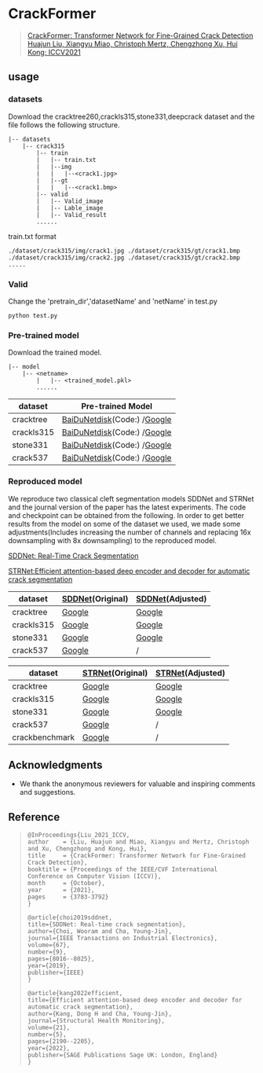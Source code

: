 

# CrackFormer

>[CrackFormer: Transformer Network for Fine-Grained Crack Detection
>Huajun Liu, Xiangyu Miao, Christoph Mertz, Chengzhong Xu, Hui Kong; 
ICCV2021](https://openaccess.thecvf.com/content/ICCV2021/html/Liu_CrackFormer_Transformer_Network_for_Fine-Grained_Crack_Detection_ICCV_2021_paper.html)

## usage
### datasets
Download the cracktree260,crackls315,stone331,deepcrack dataset and the file follows the following structure.

```
|-- datasets
    |-- crack315
        |-- train
        |   |-- train.txt
        |   |--img
        |   |   |--<crack1.jpg>
        |   |--gt
        |   |   |--<crack1.bmp>
        |-- valid
        |   |-- Valid_image
        |   |-- Lable_image
        |   |-- Valid_result
        ......
```

train.txt format
```
./dataset/crack315/img/crack1.jpg ./dataset/crack315/gt/crack1.bmp
./dataset/crack315/img/crack2.jpg ./dataset/crack315/gt/crack2.bmp
.....
```

### Valid

Change the 'pretrain_dir','datasetName' and 'netName' in test.py

```
python test.py
```

### Pre-trained model

Download the trained model.

```
|-- model
    |-- <netname>
        |   |-- <trained_model.pkl>
        ......
```



| dataset    | Pre-trained Model               |
| ---------- | ------------------------------- |
| cracktree  | [BaiDuNetdisk]()(Code:) /[Google](https://drive.google.com/file/d/1avhmDO7AdM_D4BR25aeNg7lBgch6m_d8/view?usp=share_link) |
| crackls315 | [BaiDuNetdisk]()(Code:) /[Google](https://drive.google.com/file/d/1ugZkeQ8_RFkaP_caLCIshbzJDD2MOHau/view?usp=share_link)     |
| stone331   | [BaiDuNetdisk]()(Code:) /[Google](https://drive.google.com/file/d/1L_f-yUIQc1YP7xHaQtCn-agcVtjWVV6O/view?usp=share_link)      |
| crack537   | [BaiDuNetdisk]()(Code:) /[Google](https://drive.google.com/file/d/1A5m_rsFcwONii1fi_39jZ-HcTeLw7Rvb/view?usp=share_link)       |



### Reproduced model

We reproduce two classical cleft segmentation models SDDNet and STRNet and the journal version of the paper has the latest experiments. The code and checkpoint can be obtained from the following. In order to get better results from the model on some of the dataset we used, we made some adjustments(Includes increasing the number of channels and replacing 16x downsampling with 8x downsampling) to the reproduced model.

[SDDNet: Real-Time Crack Segmentation](https://ieeexplore.ieee.org/abstract/document/8863123)

[STRNet:Efficient attention-based deep encoder and decoder for automatic crack segmentation](https://journals.sagepub.com/doi/full/10.1177/14759217211053776)

| dataset    | [SDDNet](https://drive.google.com/file/d/1Q72L4nR6kLpW2N9u0IlqpvAO522jc50z/view?usp=share_link)(Original) | [SDDNet](https://drive.google.com/file/d/1en8kssPcETVlwO7m92HSsk2dj9itRwuD/view?usp=share_link)(Adjusted) |
| ---------- | ------------------------------------------------------------ | ------------------------------------------------------------ |
| cracktree  | [Google](https://drive.google.com/file/d/11au0082GzjGG294HPE-JKcZsHRhZdLY1/view?usp=share_link) | [Google](https://drive.google.com/file/d/1nB9qVkJ7-JGWAEHkpMHvz58aZPgulDVz/view?usp=share_link) |
| crackls315 | [Google](https://drive.google.com/file/d/1-1OXGChYdyToNeuhn5cDNqQhCLnYKMYg/view?usp=share_link) | [Google](https://drive.google.com/file/d/1kU4-tJFx7S8d51Dkqt071gyLQaJlxWoP/view?usp=share_link) |
| stone331   | [Google](https://drive.google.com/file/d/1k1C36Mj0mg9rLItKPAlRocXO1fBY_bSz/view?usp=share_link) | [Google](https://drive.google.com/file/d/15OR5Bpp3h_lWbOa5If_pF6WKD0stqlr4/view?usp=share_link) |
| crack537   | [Google](https://drive.google.com/file/d/1a9O8HWhv5Yfv8ndqPLzzgljD6eQPY22y/view?usp=share_link) | /                                                            |




| dataset        | [STRNet](https://drive.google.com/file/d/15vtHFKvyWNOsWi3f1PJcjR-Nr9DMh2V4/view?usp=share_link)(Original) | [STRNet](https://drive.google.com/file/d/15QDEAWWwaI62sDB7oz_otSXQNTXH-Lhj/view?usp=share_link)(Adjusted) |
| -------------- | ------------------------------------------------------------ | ------------------------------------------------------------ |
| cracktree      | [Google](https://drive.google.com/file/d/1L-B_45RQqe616lUW3NxD8qO8ngVo2cpa/view?usp=share_link) | [Google](https://drive.google.com/file/d/1gL7Oy49ZjujIHAwqRl6KCaktl9-siCIN/view?usp=share_link) |
| crackls315     | [Google](https://drive.google.com/file/d/1mErEjzODJB8LXxNo0Z_FIG9n6xVaN9oW/view?usp=share_link) | [Google](https://drive.google.com/file/d/1g39lXV9h0_pdJ7P3ZkXMA2cdXwZ12W1a/view?usp=share_link) |
| stone331       | [Google](https://drive.google.com/file/d/1IXKq5vOPSIhg57LV_8ltzvsJ3Odie-t1/view?usp=share_link) | [Google](https://drive.google.com/file/d/1g39lXV9h0_pdJ7P3ZkXMA2cdXwZ12W1a/view?usp=share_link) |
| crack537       | [Google](https://drive.google.com/file/d/1iS-JnlpfQCm4IKsWGaa4KYbzrozMdZMZ/view?usp=share_link) | /                                                            |
| crackbenchmark | [Google](https://drive.google.com/file/d/1Au66qlYGIhmdNGTrhIo5ADNz4VgxiPPr/view?usp=share_link) | /                                                            |

## Acknowledgments

- We thank the anonymous reviewers for valuable and inspiring comments and suggestions.

## Reference
>```
>@InProceedings{Liu_2021_ICCV,
>author    = {Liu, Huajun and Miao, Xiangyu and Mertz, Christoph and Xu, Chengzhong and Kong, Hui},
>title     = {CrackFormer: Transformer Network for Fine-Grained Crack Detection},
>booktitle = {Proceedings of the IEEE/CVF International Conference on Computer Vision (ICCV)},
>month     = {October},
>year      = {2021},
>pages     = {3783-3792}
>}
>
>@article{choi2019sddnet,
>title={SDDNet: Real-time crack segmentation},
>author={Choi, Wooram and Cha, Young-Jin},
>journal={IEEE Transactions on Industrial Electronics},
>volume={67},
>number={9},
>pages={8016--8025},
>year={2019},
>publisher={IEEE}
>}
>
>@article{kang2022efficient,
>title={Efficient attention-based deep encoder and decoder for automatic crack segmentation},
>author={Kang, Dong H and Cha, Young-Jin},
>journal={Structural Health Monitoring},
>volume={21},
>number={5},
>pages={2190--2205},
>year={2022},
>publisher={SAGE Publications Sage UK: London, England}
>}
>
>```
